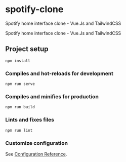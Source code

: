 
# spotify-clone
Spotify home interface clone - Vue.Js and TailwindCSS

Spotify home interface clone - Vue.Js and TailwindCSS

## Project setup

```
npm install
```

### Compiles and hot-reloads for development

```
npm run serve
```

### Compiles and minifies for production

```
npm run build
```

### Lints and fixes files

```
npm run lint
```

### Customize configuration

See [Configuration Reference](https://cli.vuejs.org/config/).
